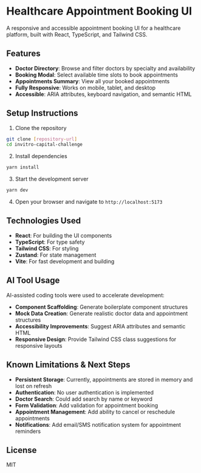 # Healthcare Appointment Booking UI

A responsive and accessible appointment booking UI for a healthcare platform, built with React, TypeScript, and Tailwind CSS.

## Features

- **Doctor Directory**: Browse and filter doctors by specialty and availability
- **Booking Modal**: Select available time slots to book appointments
- **Appointments Summary**: View all your booked appointments
- **Fully Responsive**: Works on mobile, tablet, and desktop
- **Accessible**: ARIA attributes, keyboard navigation, and semantic HTML

## Setup Instructions

1. Clone the repository
```bash
git clone [repository-url]
cd invitro-capital-challenge
```

2. Install dependencies
```bash
yarn install
```

3. Start the development server
```bash
yarn dev
```

4. Open your browser and navigate to `http://localhost:5173`

## Technologies Used

- **React**: For building the UI components
- **TypeScript**: For type safety
- **Tailwind CSS**: For styling
- **Zustand**: For state management
- **Vite**: For fast development and building

## AI Tool Usage

AI-assisted coding tools were used to accelerate development:

- **Component Scaffolding**: Generate boilerplate component structures
- **Mock Data Creation**: Generate realistic doctor data and appointment structures
- **Accessibility Improvements**: Suggest ARIA attributes and semantic HTML
- **Responsive Design**: Provide Tailwind CSS class suggestions for responsive layouts

## Known Limitations & Next Steps

- **Persistent Storage**: Currently, appointments are stored in memory and lost on refresh
- **Authentication**: No user authentication is implemented
- **Doctor Search**: Could add search by name or keyword
- **Form Validation**: Add validation for appointment booking
- **Appointment Management**: Add ability to cancel or reschedule appointments
- **Notifications**: Add email/SMS notification system for appointment reminders

## License

MIT
